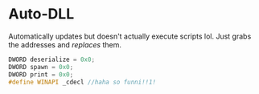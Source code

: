 # Auto-DLL

Automatically updates but doesn't actually execute scripts lol. Just grabs the addresses and *replaces* them.

```cpp
DWORD deserialize = 0x0;
DWORD spawn = 0x0;
DWORD print = 0x0;
#define WINAPI _cdecl //haha so funni!!1!
```
